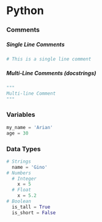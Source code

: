 # Python

### Comments

##### Single Line Comments

```python
# This is a single line comment
```

##### Multi-Line Comments (_docstrings_)

```python
"""
Multi-line Comment
"""
```

### Variables

```python
my_name = 'Arian'
age = 30
```

### Data Types

```python
# Strings
  name = 'Gino'
# Numbers
  # Integer
    x = 5
  # Float
    x = 5.2
# Boolean
  is_tall = True
  is_short = False
```
